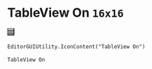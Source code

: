 # TableView On `16x16`
<img src="/img/TableView%20On.png" width=16 height=16>

``` CSharp
EditorGUIUtility.IconContent("TableView On")
```
```
TableView On
```
